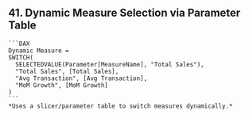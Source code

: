 ## 41. **Dynamic Measure Selection via Parameter Table**  
    ```DAX
    Dynamic Measure = 
    SWITCH(
      SELECTEDVALUE(Parameter[MeasureName], "Total Sales"),
      "Total Sales", [Total Sales],
      "Avg Transaction", [Avg Transaction],
      "MoM Growth", [MoM Growth]
    )
    ```
    *Uses a slicer/parameter table to switch measures dynamically.*
